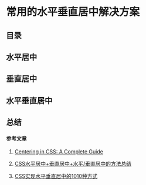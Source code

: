 # 常用的水平垂直居中解决方案

## 目录

## 水平居中

## 垂直居中

## 水平垂直居中

## 总结

#### 参考文章

1. [Centering in CSS: A Complete Guide](https://css-tricks.com/centering-css-complete-guide/)

2. [CSS水平居中+垂直居中+水平/垂直居中的方法总结](https://blog.csdn.net/weixin_37580235/article/details/82317240)

3. [CSS实现水平垂直居中的1010种方式](https://yanhaijing.com/css/2018/01/17/horizontal-vertical-center/)